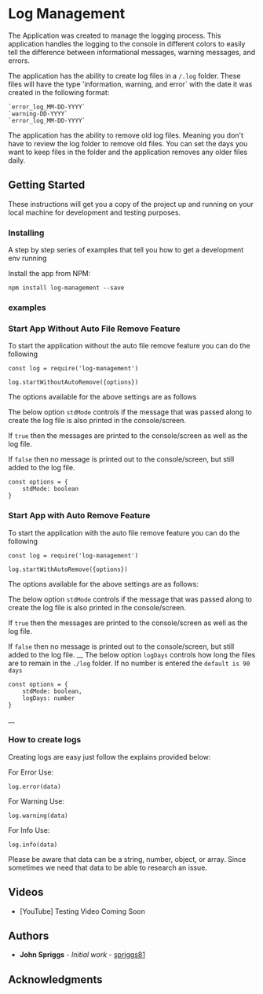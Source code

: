 # Log Management

The Application was created to manage the logging process.  This application handles the logging to the console in different colors to easily tell the difference between informational messages, warning messages, and errors.

The application has the ability to create log files in a `/.log` folder.  These files will have the type 'information, warning, and error` with the date it was created in the following format:
```
`error_log_MM-DD-YYYY`
`warning-DD-YYYY`
`error_log_MM-DD-YYYY`
```
The application has the ability to remove old log files.  Meaning you don't have to review the log folder to remove old files.  You can set the days you want to keep files in the folder and the application removes any older files daily.

## Getting Started

These instructions will get you a copy of the project up and running on your local machine for development and testing purposes.

### Installing

A step by step series of examples that tell you how to get a development env running

Install the app from NPM:

```
npm install log-management --save
```

### examples
### Start App Without Auto File Remove Feature
To start the application without the auto file remove feature you can do the following

```
const log = require('log-management')

log.startWithoutAutoRemove({options})

```
The options available for the above settings are as follows

The below option `stdMode` controls if the message that was passed along to create the log file is also printed in the console/screen.  

If `true` then the messages are printed to the console/screen as well as the log file.  

If `false` then no message is printed out to the console/screen, but still added to the log file.
```
const options = {
    stdMode: boolean           
}
```

### Start App with Auto Remove Feature
To start the application with the auto file remove feature you can do the following

```
const log = require('log-management')

log.startWithAutoRemove({options})

```
The options available for the above settings are as follows:

The below option `stdMode` controls if the message that was passed along to create the log file is also printed in the console/screen.  

If `true` then the messages are printed to the console/screen as well as the log file.  

If `false` then no message is printed out to the console/screen, but still added to the log file.
__
The below option `logDays` controls how long the files are to remain in the `./log` folder.  If no number is entered the `default is 90 days`

```
const options = {
    stdMode: boolean,
    logDays: number           
}
```
__

### How to create logs
Creating logs are easy just follow the explains provided below:

For Error Use:
```
log.error(data)
```

For Warning Use:
```
log.warning(data)
```

For Info Use:
```
log.info(data)
```

Please be aware that data can be a string, number, object, or array.
Since sometimes we need that data to be able to research an issue.


## Videos

* [YouTube] Testing Video Coming Soon

## Authors

* **John Spriggs** - *Initial work* - [spriggs81](https://github.com/spriggs81)

## Acknowledgments
